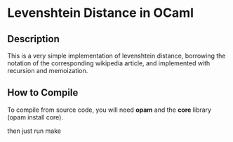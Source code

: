 # Levenshtein Distance in OCaml

## Description

This is a very simple implementation of levenshtein distance,
borrowing the notation of the corresponding wikipedia article,
and implemented with recursion and memoization.

## How to Compile

To compile from source code, you will need **opam** and
the **core** library (opam install core).

then just run
    make 

